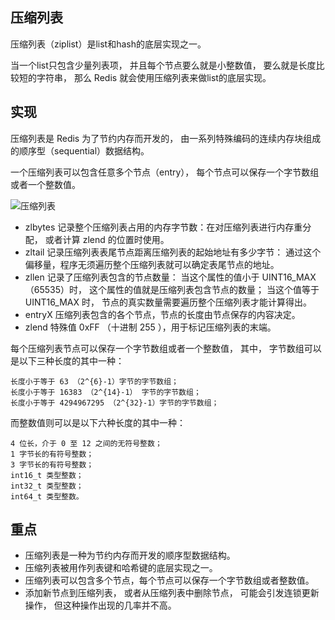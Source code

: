 ## 压缩列表
压缩列表（ziplist）是list和hash的底层实现之一。

当一个list只包含少量列表项， 并且每个节点要么就是小整数值， 要么就是长度比较短的字符串， 那么 Redis 就会使用压缩列表来做list的底层实现。
## 实现
压缩列表是 Redis 为了节约内存而开发的， 由一系列特殊编码的连续内存块组成的顺序型（sequential）数据结构。

一个压缩列表可以包含任意多个节点（entry）， 每个节点可以保存一个字节数组或者一个整数值。

![压缩列表](https://youdaoyun1.oss-cn-shenzhen.aliyuncs.com/ES/%E5%8E%8B%E7%BC%A9%E5%88%97%E8%A1%A8%E7%BB%93%E6%9E%84.png)

- zlbytes 记录整个压缩列表占用的内存字节数：在对压缩列表进行内存重分配， 或者计算 zlend 的位置时使用。
- zltail 记录压缩列表表尾节点距离压缩列表的起始地址有多少字节： 通过这个偏移量，程序无须遍历整个压缩列表就可以确定表尾节点的地址。
- zllen 记录了压缩列表包含的节点数量： 当这个属性的值小于 UINT16_MAX （65535）时， 这个属性的值就是压缩列表包含节点的数量； 当这个值等于 UINT16_MAX 时， 节点的真实数量需要遍历整个压缩列表才能计算得出。
- entryX 压缩列表包含的各个节点，节点的长度由节点保存的内容决定。
- zlend 特殊值 0xFF （十进制 255 ），用于标记压缩列表的末端。

每个压缩列表节点可以保存一个字节数组或者一个整数值， 其中， 字节数组可以是以下三种长度的其中一种：

    长度小于等于 63 （2^{6}-1）字节的字节数组；
    长度小于等于 16383 （2^{14}-1） 字节的字节数组；
    长度小于等于 4294967295 （2^{32}-1）字节的字节数组；

而整数值则可以是以下六种长度的其中一种：

    4 位长，介于 0 至 12 之间的无符号整数；
    1 字节长的有符号整数；
    3 字节长的有符号整数；
    int16_t 类型整数；
    int32_t 类型整数；
    int64_t 类型整数。
## 重点
- 压缩列表是一种为节约内存而开发的顺序型数据结构。
- 压缩列表被用作列表键和哈希键的底层实现之一。
- 压缩列表可以包含多个节点，每个节点可以保存一个字节数组或者整数值。
- 添加新节点到压缩列表， 或者从压缩列表中删除节点， 可能会引发连锁更新操作， 但这种操作出现的几率并不高。
